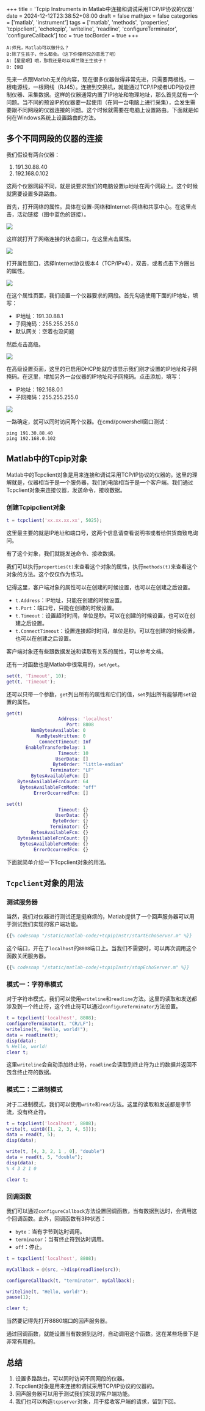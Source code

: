 +++
title = 'Tcpip Instruments in Matlab中连接和调试采用TCP/IP协议的仪器'
date = 2024-12-12T23:38:52+08:00
draft = false
mathjax = false
categories = ['matlab', 'instrument']
tags = ['matlab', 'methods', 'properties', 'tcpipclient', 'echotcpip', 'writeline', 'readline', 'configureTerminator', 'configureCallback']
toc = true
tocBorder = true
+++



    A:师兄，Matlab可以做什么？
    B:除了生孩子，什么都会。（这下你懂师兄的意思了吧）
    A:【星星眼】哦，那我还是可以帮兰陵王生孩子！
    B:【倒】

先来一点跟Matlab无关的内容，现在很多仪器做得非常先进，只需要两根线，一根电源线，一根网线（RJ45）。连接到交换机，就能通过TCP/IP或者UDP协议控制仪器、采集数据。这样的仪器通常内置了IP地址和物理地址，那么首先就有一个问题。当不同的预设IP的仪器要一起使用（在同一台电脑上进行采集），会发生需要跟不同网段的仪器连接的问题。这个时候就需要在电脑上设置路由。下面就是如何在Windows系统上设置路由的方法。

## 多个不同网段的仪器的连接

我们假设有两台仪器：

1. 191.30.88.40
2. 192.168.0.102

这两个仪器网段不同，就是说要求我们的电脑设置ip地址在两个网段上。这个时候就需要设置多路路由。

首先，打开网络的属性。具体在设置-网络和Internet-网络和共享中心。在这里点击，活动链接（图中蓝色的链接）。

![](/matlab-img/setup-routes/step1.png)

这样就打开了网络连接的状态窗口，在这里点击属性。

![](/matlab-img/setup-routes/step2.png)

打开属性窗口，选择Internet协议版本4（TCP/IPv4），双击，或者点击下方圈出的属性。

![](/matlab-img/setup-routes/step3.png)

在这个属性页面，我们设置一个仪器要求的网段。首先勾选使用下面的IP地址，填写：

- IP地址：191.30.88.1
- 子网掩码：255.255.255.0
- 默认网关：空着也没问题

然后点击高级。

![](/matlab-img/setup-routes/step4.png)

在高级设置页面，这里的已启用DHCP处就应该显示我们刚才设置的IP地址和子网掩码。在这里，增加另外一台仪器的IP地址和子网掩码。点击添加，填写：

- IP地址：192.168.0.1
- 子网掩码：255.255.255.0

![](/matlab-img/setup-routes/step5.png)

一路确定，就可以同时访问两个仪器。在cmd/powershell窗口测试：

```shell
ping 191.30.88.40
ping 192.168.0.102
```

## Matlab中的Tcpip对象

Matlab中的Tcpclient对象是用来连接和调试采用TCP/IP协议的仪器的。这里的理解就是，仪器相当于是一个服务器，我们的电脑相当于是一个客户端。我们通过Tcpclient对象来连接仪器，发送命令，接收数据。

### 创建Tcpipclient对象

```matlab
t = tcpclient('xx.xx.xx.xx', 5025);
```

这里最主要的就是IP地址和端口号，这两个信息请查看说明书或者给供货商致电询问。

有了这个对象，我们就能发送命令、接收数据。

我们可以执行`properties(t)`来查看这个对象的属性，执行`methods(t)`来查看这个对象的方法。这个仅仅作为练习。

记得这里，客户端对象的属性可以在创建的时候设置，也可以在创建之后设置。

- `t.Address`：IP地址，只能在创建的时候设置。
- `t.Port`：端口号，只能在创建的时候设置。
- `t.Timeout`：设置超时时间，单位是秒。可以在创建的时候设置，也可以在创建之后设置。
- `t.ConnectTimeout`：设置连接超时时间，单位是秒。可以在创建的时候设置，也可以在创建之后设置。

客户端对象还有些跟数据发送和读取有关系的属性，可以参考文档。

还有一对函数也是Matlab中很常用的，`set/get`。

```matlab
set(t, 'Timeout', 10);
get(t, 'Timeout');
```

还可以只带一个参数，`get`列出所有的属性和它们的值，`set`列出所有能够用`set`设置的属性。

```matlab
get(t)
                   Address: 'localhost'
                      Port: 8808
         NumBytesAvailable: 0
           NumBytesWritten: 0
            ConnectTimeout: Inf
       EnableTransferDelay: 1
                   Timeout: 10
                  UserData: []
                 ByteOrder: "little-endian"
                Terminator: "LF"
         BytesAvailableFcn: []
    BytesAvailableFcnCount: 64
     BytesAvailableFcnMode: "off"
          ErrorOccurredFcn: []
```

```matlab
set(t)
                   Timeout: {}
                  UserData: {}
                 ByteOrder: {}
                Terminator: {}
         BytesAvailableFcn: {}
    BytesAvailableFcnCount: {}
     BytesAvailableFcnMode: {}
          ErrorOccurredFcn: {}
```

下面就简单介绍一下Tcpclient对象的用法。

## `Tcpclient`对象的用法

### 测试服务器

当然，我们对仪器进行测试还是挺麻烦的，Matlab提供了一个回声服务器可以用于测试我们实现的客户端功能。

```matlab
{{% codesnap "/static/matlab-code/+tcpipInstr/startEchoServer.m" %}}
```

这个端口，开在了`localhost`的`8808`端口上。当我们不需要时，可以再次调用这个函数关闭服务器。


```matlab
{{% codesnap "/static/matlab-code/+tcpipInstr/stopEchoServer.m" %}}
```

### 模式一：字符串模式

对于字符串模式，我们可以使用`writeline`和`readline`方法。这里的读取和发送都涉及到一个终止符，这个终止符可以通过`configureTerminator`方法设置。

```matlab
t = tcpclient('localhost', 8808);
configureTerminator(t, "CR/LF");
writeline(t, "Hello, world!");
data = readline(t);
disp(data);
% Hello, world!
clear t;
```
这里`writeline`会自动添加终止符，`readline`会读取到终止符为止的数据并返回不包含终止符的数据。


### 模式二：二进制模式

对于二进制模式，我们可以使用`write`和`read`方法。这里的读取和发送都是字节流，没有终止符。

```matlab
t = tcpclient('localhost', 8808);
write(t, uint8([1, 2, 3, 4, 5]));
data = read(t, 5);
disp(data);

write(t, [4, 3, 2, 1 , 0], "double")
data = read(t, 5, "double");
disp(data);
% 4 3 2 1 0

clear t;
```

### 回调函数

我们可以通过`configureCallback`方法设置回调函数，当有数据到达时，会调用这个回调函数。此外，回调函数有3种状态：

- `byte`：当有字节到达时调用。
- `terminator`：当有终止符到达时调用。
- `off`：停止。


```matlab
t = tcpclient('localhost', 8808);

myCallback = @(src, ~)disp(readline(src));

configureCallback(t, "terminator", myCallback);

writeline(t, "Hello, world!");
pause(1);

clear t;
```

当然要记得先打开8880端口的回声服务器。

通过回调函数，就能设置当有数据到达时，自动调用这个函数。这在某些场景下是非常有用的。

## 总结

1. 设置多路路由，可以同时访问不同网段的仪器。
2. Tcpclient对象是用来连接和调试采用TCP/IP协议的仪器的。
3. 回声服务器可以用于测试我们实现的客户端功能。
4. 我们也可以构造`tcpserver`对象，用于接收客户端的请求，留到下回。